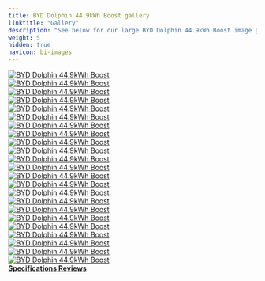 ```yaml
---
title: BYD Dolphin 44.9kWh Boost gallery
linktitle: "Gallery"
description: "See below for our large BYD Dolphin 44.9kWh Boost image gallery. Click pictures for high-resolution versions."
weight: 5
hidden: true
navicon: bi-images
---
```

<!-- markdownlint-disable MD033 -->
<div class="row" id ="my-gallery">
	<div class="pswp-grid-item col-6 col-md-4">
		<a href="https://media.evkx.net/multimedia/models/byd/dolphin/dolphin_44.9kwh_boost/centerconsole_1.jpg"
data-pswp-src="https://media.evkx.net/multimedia/models/byd/dolphin/dolphin_44.9kwh_boost/centerconsole_1.jpg"
data-pswp-width="2500"
data-pswp-height="1461" 
target="_blank">
			<img src="https://media.evkx.net/multimedia/models/byd/dolphin/dolphin_44.9kwh_boost/centerconsole_1_xst.jpg" alt="BYD Dolphin 44.9kWh Boost" class="img-fluid " />
		</a>
	</div>
	<div class="pswp-grid-item col-6 col-md-4">
		<a href="https://media.evkx.net/multimedia/models/byd/dolphin/dolphin_44.9kwh_boost/exterior_1.jpg"
data-pswp-src="https://media.evkx.net/multimedia/models/byd/dolphin/dolphin_44.9kwh_boost/exterior_1.jpg"
data-pswp-width="2499"
data-pswp-height="1621" 
target="_blank">
			<img src="https://media.evkx.net/multimedia/models/byd/dolphin/dolphin_44.9kwh_boost/exterior_1_xst.jpg" alt="BYD Dolphin 44.9kWh Boost" class="img-fluid " />
		</a>
	</div>
	<div class="pswp-grid-item col-6 col-md-4">
		<a href="https://media.evkx.net/multimedia/models/byd/dolphin/dolphin_44.9kwh_boost/exterior_2.jpg"
data-pswp-src="https://media.evkx.net/multimedia/models/byd/dolphin/dolphin_44.9kwh_boost/exterior_2.jpg"
data-pswp-width="2500"
data-pswp-height="1622" 
target="_blank">
			<img src="https://media.evkx.net/multimedia/models/byd/dolphin/dolphin_44.9kwh_boost/exterior_2_xst.jpg" alt="BYD Dolphin 44.9kWh Boost" class="img-fluid " />
		</a>
	</div>
	<div class="pswp-grid-item col-6 col-md-4">
		<a href="https://media.evkx.net/multimedia/models/byd/dolphin/dolphin_44.9kwh_boost/exterior_3.jpg"
data-pswp-src="https://media.evkx.net/multimedia/models/byd/dolphin/dolphin_44.9kwh_boost/exterior_3.jpg"
data-pswp-width="2500"
data-pswp-height="1622" 
target="_blank">
			<img src="https://media.evkx.net/multimedia/models/byd/dolphin/dolphin_44.9kwh_boost/exterior_3_xst.jpg" alt="BYD Dolphin 44.9kWh Boost" class="img-fluid " />
		</a>
	</div>
	<div class="pswp-grid-item col-6 col-md-4">
		<a href="https://media.evkx.net/multimedia/models/byd/dolphin/dolphin_44.9kwh_boost/frontseats_1.jpg"
data-pswp-src="https://media.evkx.net/multimedia/models/byd/dolphin/dolphin_44.9kwh_boost/frontseats_1.jpg"
data-pswp-width="2500"
data-pswp-height="1579" 
target="_blank">
			<img src="https://media.evkx.net/multimedia/models/byd/dolphin/dolphin_44.9kwh_boost/frontseats_1_xst.jpg" alt="BYD Dolphin 44.9kWh Boost" class="img-fluid " />
		</a>
	</div>
	<div class="pswp-grid-item col-6 col-md-4">
		<a href="https://media.evkx.net/multimedia/models/byd/dolphin/dolphin_44.9kwh_boost/frontseats_2.jpg"
data-pswp-src="https://media.evkx.net/multimedia/models/byd/dolphin/dolphin_44.9kwh_boost/frontseats_2.jpg"
data-pswp-width="2500"
data-pswp-height="1667" 
target="_blank">
			<img src="https://media.evkx.net/multimedia/models/byd/dolphin/dolphin_44.9kwh_boost/frontseats_2_xst.jpg" alt="BYD Dolphin 44.9kWh Boost" class="img-fluid " />
		</a>
	</div>
	<div class="pswp-grid-item col-6 col-md-4">
		<a href="https://media.evkx.net/multimedia/models/byd/dolphin/dolphin_44.9kwh_boost/headlights_1.jpg"
data-pswp-src="https://media.evkx.net/multimedia/models/byd/dolphin/dolphin_44.9kwh_boost/headlights_1.jpg"
data-pswp-width="2500"
data-pswp-height="1448" 
target="_blank">
			<img src="https://media.evkx.net/multimedia/models/byd/dolphin/dolphin_44.9kwh_boost/headlights_1_xst.jpg" alt="BYD Dolphin 44.9kWh Boost" class="img-fluid " />
		</a>
	</div>
	<div class="pswp-grid-item col-6 col-md-4">
		<a href="https://media.evkx.net/multimedia/models/byd/dolphin/dolphin_44.9kwh_boost/interior_1.jpg"
data-pswp-src="https://media.evkx.net/multimedia/models/byd/dolphin/dolphin_44.9kwh_boost/interior_1.jpg"
data-pswp-width="2500"
data-pswp-height="1667" 
target="_blank">
			<img src="https://media.evkx.net/multimedia/models/byd/dolphin/dolphin_44.9kwh_boost/interior_1_xst.jpg" alt="BYD Dolphin 44.9kWh Boost" class="img-fluid " />
		</a>
	</div>
	<div class="pswp-grid-item col-6 col-md-4">
		<a href="https://media.evkx.net/multimedia/models/byd/dolphin/dolphin_44.9kwh_boost/interior_2.jpg"
data-pswp-src="https://media.evkx.net/multimedia/models/byd/dolphin/dolphin_44.9kwh_boost/interior_2.jpg"
data-pswp-width="2500"
data-pswp-height="1622" 
target="_blank">
			<img src="https://media.evkx.net/multimedia/models/byd/dolphin/dolphin_44.9kwh_boost/interior_2_xst.jpg" alt="BYD Dolphin 44.9kWh Boost" class="img-fluid " />
		</a>
	</div>
	<div class="pswp-grid-item col-6 col-md-4">
		<a href="https://media.evkx.net/multimedia/models/byd/dolphin/dolphin_44.9kwh_boost/interior_3.jpg"
data-pswp-src="https://media.evkx.net/multimedia/models/byd/dolphin/dolphin_44.9kwh_boost/interior_3.jpg"
data-pswp-width="2500"
data-pswp-height="1667" 
target="_blank">
			<img src="https://media.evkx.net/multimedia/models/byd/dolphin/dolphin_44.9kwh_boost/interior_3_xst.jpg" alt="BYD Dolphin 44.9kWh Boost" class="img-fluid " />
		</a>
	</div>
	<div class="pswp-grid-item col-6 col-md-4">
		<a href="https://media.evkx.net/multimedia/models/byd/dolphin/dolphin_44.9kwh_boost/interior_4.jpg"
data-pswp-src="https://media.evkx.net/multimedia/models/byd/dolphin/dolphin_44.9kwh_boost/interior_4.jpg"
data-pswp-width="2500"
data-pswp-height="1623" 
target="_blank">
			<img src="https://media.evkx.net/multimedia/models/byd/dolphin/dolphin_44.9kwh_boost/interior_4_xst.jpg" alt="BYD Dolphin 44.9kWh Boost" class="img-fluid " />
		</a>
	</div>
	<div class="pswp-grid-item col-6 col-md-4">
		<a href="https://media.evkx.net/multimedia/models/byd/dolphin/dolphin_44.9kwh_boost/interior_5.jpg"
data-pswp-src="https://media.evkx.net/multimedia/models/byd/dolphin/dolphin_44.9kwh_boost/interior_5.jpg"
data-pswp-width="3000"
data-pswp-height="2000" 
target="_blank">
			<img src="https://media.evkx.net/multimedia/models/byd/dolphin/dolphin_44.9kwh_boost/interior_5_xst.jpg" alt="BYD Dolphin 44.9kWh Boost" class="img-fluid " />
		</a>
	</div>
	<div class="pswp-grid-item col-6 col-md-4">
		<a href="https://media.evkx.net/multimedia/models/byd/dolphin/dolphin_44.9kwh_boost/interior_6.jpg"
data-pswp-src="https://media.evkx.net/multimedia/models/byd/dolphin/dolphin_44.9kwh_boost/interior_6.jpg"
data-pswp-width="3000"
data-pswp-height="2000" 
target="_blank">
			<img src="https://media.evkx.net/multimedia/models/byd/dolphin/dolphin_44.9kwh_boost/interior_6_xst.jpg" alt="BYD Dolphin 44.9kWh Boost" class="img-fluid " />
		</a>
	</div>
	<div class="pswp-grid-item col-6 col-md-4">
		<a href="https://media.evkx.net/multimedia/models/byd/dolphin/dolphin_44.9kwh_boost/main_1.jpg"
data-pswp-src="https://media.evkx.net/multimedia/models/byd/dolphin/dolphin_44.9kwh_boost/main_1.jpg"
data-pswp-width="3000"
data-pswp-height="2116" 
target="_blank">
			<img src="https://media.evkx.net/multimedia/models/byd/dolphin/dolphin_44.9kwh_boost/main_1_xst.jpg" alt="BYD Dolphin 44.9kWh Boost" class="img-fluid " />
		</a>
	</div>
	<div class="pswp-grid-item col-6 col-md-4">
		<a href="https://media.evkx.net/multimedia/models/byd/dolphin/dolphin_44.9kwh_boost/screens_1.jpg"
data-pswp-src="https://media.evkx.net/multimedia/models/byd/dolphin/dolphin_44.9kwh_boost/screens_1.jpg"
data-pswp-width="2500"
data-pswp-height="1550" 
target="_blank">
			<img src="https://media.evkx.net/multimedia/models/byd/dolphin/dolphin_44.9kwh_boost/screens_1_xst.jpg" alt="BYD Dolphin 44.9kWh Boost" class="img-fluid " />
		</a>
	</div>
	<div class="pswp-grid-item col-6 col-md-4">
		<a href="https://media.evkx.net/multimedia/models/byd/dolphin/dolphin_44.9kwh_boost/screens_2.jpg"
data-pswp-src="https://media.evkx.net/multimedia/models/byd/dolphin/dolphin_44.9kwh_boost/screens_2.jpg"
data-pswp-width="3000"
data-pswp-height="2000" 
target="_blank">
			<img src="https://media.evkx.net/multimedia/models/byd/dolphin/dolphin_44.9kwh_boost/screens_2_xst.jpg" alt="BYD Dolphin 44.9kWh Boost" class="img-fluid " />
		</a>
	</div>
	<div class="pswp-grid-item col-6 col-md-4">
		<a href="https://media.evkx.net/multimedia/models/byd/dolphin/dolphin_44.9kwh_boost/screen_3.jpg"
data-pswp-src="https://media.evkx.net/multimedia/models/byd/dolphin/dolphin_44.9kwh_boost/screen_3.jpg"
data-pswp-width="3000"
data-pswp-height="2000" 
target="_blank">
			<img src="https://media.evkx.net/multimedia/models/byd/dolphin/dolphin_44.9kwh_boost/screen_3_xst.jpg" alt="BYD Dolphin 44.9kWh Boost" class="img-fluid " />
		</a>
	</div>
	<div class="pswp-grid-item col-6 col-md-4">
		<a href="https://media.evkx.net/multimedia/models/byd/dolphin/dolphin_44.9kwh_boost/secondrowseats_1.jpg"
data-pswp-src="https://media.evkx.net/multimedia/models/byd/dolphin/dolphin_44.9kwh_boost/secondrowseats_1.jpg"
data-pswp-width="2500"
data-pswp-height="1623" 
target="_blank">
			<img src="https://media.evkx.net/multimedia/models/byd/dolphin/dolphin_44.9kwh_boost/secondrowseats_1_xst.jpg" alt="BYD Dolphin 44.9kWh Boost" class="img-fluid " />
		</a>
	</div>
	<div class="pswp-grid-item col-6 col-md-4">
		<a href="https://media.evkx.net/multimedia/models/byd/dolphin/dolphin_44.9kwh_boost/secondrowseats_2.jpg"
data-pswp-src="https://media.evkx.net/multimedia/models/byd/dolphin/dolphin_44.9kwh_boost/secondrowseats_2.jpg"
data-pswp-width="2500"
data-pswp-height="1741" 
target="_blank">
			<img src="https://media.evkx.net/multimedia/models/byd/dolphin/dolphin_44.9kwh_boost/secondrowseats_2_xst.jpg" alt="BYD Dolphin 44.9kWh Boost" class="img-fluid " />
		</a>
	</div>
	<div class="pswp-grid-item col-6 col-md-4">
		<a href="https://media.evkx.net/multimedia/models/byd/dolphin/dolphin_44.9kwh_boost/secondrowseats_3.jpg"
data-pswp-src="https://media.evkx.net/multimedia/models/byd/dolphin/dolphin_44.9kwh_boost/secondrowseats_3.jpg"
data-pswp-width="3000"
data-pswp-height="2000" 
target="_blank">
			<img src="https://media.evkx.net/multimedia/models/byd/dolphin/dolphin_44.9kwh_boost/secondrowseats_3_xst.jpg" alt="BYD Dolphin 44.9kWh Boost" class="img-fluid " />
		</a>
	</div>
	<div class="pswp-grid-item col-6 col-md-4">
		<a href="https://media.evkx.net/multimedia/models/byd/dolphin/dolphin_44.9kwh_boost/trunk_1.jpg"
data-pswp-src="https://media.evkx.net/multimedia/models/byd/dolphin/dolphin_44.9kwh_boost/trunk_1.jpg"
data-pswp-width="2500"
data-pswp-height="1776" 
target="_blank">
			<img src="https://media.evkx.net/multimedia/models/byd/dolphin/dolphin_44.9kwh_boost/trunk_1_xst.jpg" alt="BYD Dolphin 44.9kWh Boost" class="img-fluid " />
		</a>
	</div>
	<div class="pswp-grid-item col-6 col-md-4">
		<a href="https://media.evkx.net/multimedia/models/byd/dolphin/dolphin_44.9kwh_boost/trunk_2.jpg"
data-pswp-src="https://media.evkx.net/multimedia/models/byd/dolphin/dolphin_44.9kwh_boost/trunk_2.jpg"
data-pswp-width="2500"
data-pswp-height="1621" 
target="_blank">
			<img src="https://media.evkx.net/multimedia/models/byd/dolphin/dolphin_44.9kwh_boost/trunk_2_xst.jpg" alt="BYD Dolphin 44.9kWh Boost" class="img-fluid " />
		</a>
	</div>
	<div class="pswp-grid-item col-6 col-md-4">
		<a href="https://media.evkx.net/multimedia/models/byd/dolphin/dolphin_44.9kwh_boost/wheels_1.jpg"
data-pswp-src="https://media.evkx.net/multimedia/models/byd/dolphin/dolphin_44.9kwh_boost/wheels_1.jpg"
data-pswp-width="2500"
data-pswp-height="1667" 
target="_blank">
			<img src="https://media.evkx.net/multimedia/models/byd/dolphin/dolphin_44.9kwh_boost/wheels_1_xst.jpg" alt="BYD Dolphin 44.9kWh Boost" class="img-fluid " />
		</a>
	</div>
</div>
<script type="module">
  import PhotoSwipeLightbox from '/js/photoswipe-lightbox.esm.js';
    const lightbox = new PhotoSwipeLightbox({
       gallery: '#my-gallery',
        children: 'a',
        pswpModule: () => import('/js/photoswipe.esm.js')
    });
lightbox.init();
</script>
<div class="mt-3 mb-3">
<a href="../specifications/" class="text-decoration-none text-black">
<strong><i class="bi-arrow-left"></i> Specifications </strong>
</a>
<a href="../reviews/" class="text-decoration-none text-black float-end">
<strong>Reviews <i class="bi-arrow-right"></i></strong>
</a>
</div>
